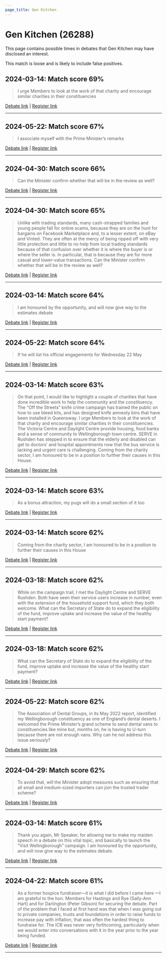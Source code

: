 ```yaml
---
page_title: Gen Kitchen
---
```


# Gen Kitchen  (26288)

This page contains possible times in debates that Gen Kitchen may have disclosed an interest.

This match is loose and is likely to include false positives. 



## 2024-03-14: Match score 69%

>I urge Members to look at the work of that charity and encourage similar charities in their constituencies

[Debate link](https://www.theyworkforyou.com/debates/?id=2024-03-14d.483.1) | [Register link](https://www.theyworkforyou.com/mp/26288/register)


---



## 2024-05-22: Match score 67%

>I associate myself with the Prime Minister’s remarks

[Debate link](https://www.theyworkforyou.com/debates/?id=2024-05-22b.862.8) | [Register link](https://www.theyworkforyou.com/mp/26288/register)


---



## 2024-04-30: Match score 66%

>Can the Minister confirm whether that will be in the review as well?

[Debate link](https://www.theyworkforyou.com/debates/?id=2024-04-30a.210.2) | [Register link](https://www.theyworkforyou.com/mp/26288/register)


---



## 2024-04-30: Match score 65%

>Unlike with trading standards, many cash-strapped families and young people fall for online scams, because they are on the hunt for bargains on Facebook Marketplace and, to a lesser extent, on eBay and Vinted. They are often at the mercy of being ripped off with very little protection and little to no help from local trading standards because of that confusion over whether it is where the buyer is or where the seller is. In particular, that is because they are for more casual and lower-value transactions. Can the Minister confirm whether that will be in the review as well?

[Debate link](https://www.theyworkforyou.com/debates/?id=2024-04-30a.210.2) | [Register link](https://www.theyworkforyou.com/mp/26288/register)


---



## 2024-03-14: Match score 64%

>I am honoured by the opportunity, and will now give way to the estimates debate

[Debate link](https://www.theyworkforyou.com/debates/?id=2024-03-14d.483.1) | [Register link](https://www.theyworkforyou.com/mp/26288/register)


---



## 2024-05-22: Match score 64%

>If he will list his official engagements for Wednesday 22 May

[Debate link](https://www.theyworkforyou.com/debates/?id=2024-05-22b.862.6) | [Register link](https://www.theyworkforyou.com/mp/26288/register)


---



## 2024-03-14: Match score 63%

>On that point, I would like to highlight a couple of charities that have done incredible work to help the community and the constituency. The “Off the Streets” knife crime campaign has trained the public on how to use bleed kits, and has designed knife amnesty bins that have been installed in Queensway. I urge Members to look at the work of that charity and encourage similar charities in their constituencies. The Victoria Centre and Daylight Centre provide housing, food banks and a sense of community to Wellingborough town centre. SERVE in Rushden has stepped in to ensure that the  elderly and disabled can get to doctors’ and hospital appointments now that the bus service is lacking and urgent care is challenging. Coming from the charity sector, I am honoured to be in a position to further their causes in this House.

[Debate link](https://www.theyworkforyou.com/debates/?id=2024-03-14d.483.1) | [Register link](https://www.theyworkforyou.com/mp/26288/register)


---



## 2024-03-14: Match score 63%

>As a bonus attraction, my pugs will do a small section of it too

[Debate link](https://www.theyworkforyou.com/debates/?id=2024-03-14d.483.1) | [Register link](https://www.theyworkforyou.com/mp/26288/register)


---



## 2024-03-14: Match score 62%

>Coming from the charity sector, I am honoured to be in a position to further their causes in this House

[Debate link](https://www.theyworkforyou.com/debates/?id=2024-03-14d.483.1) | [Register link](https://www.theyworkforyou.com/mp/26288/register)


---



## 2024-03-18: Match score 62%

>While on the campaign trail, I met the Daylight Centre and SERVE Rushden. Both have seen their service users increase in number, even with the extension of the household support fund, which they both welcome. What can the Secretary of State do to expand the eligibility of the fund, improve uptake and increase the value of the healthy start payment?

[Debate link](https://www.theyworkforyou.com/debates/?id=2024-03-18c.642.4) | [Register link](https://www.theyworkforyou.com/mp/26288/register)


---



## 2024-03-18: Match score 62%

>What can the Secretary of State do to expand the eligibility of the fund, improve uptake and increase the value of the healthy start payment?

[Debate link](https://www.theyworkforyou.com/debates/?id=2024-03-18c.642.4) | [Register link](https://www.theyworkforyou.com/mp/26288/register)


---



## 2024-05-22: Match score 62%

>The Association of Dental Groups, in its May 2022 report, identified my Wellingborough constituency as one of England’s dental deserts. I welcomed the Prime Minister’s grand scheme to send dental vans to constituencies like mine but, months on, he is having to U-turn because there are not enough vans. Why can he not address this issue seriously?

[Debate link](https://www.theyworkforyou.com/debates/?id=2024-05-22b.862.8) | [Register link](https://www.theyworkforyou.com/mp/26288/register)


---



## 2024-04-29: Match score 62%

>To avoid that, will the Minister adopt measures such as ensuring that all small and medium-sized importers can join the trusted trader scheme?

[Debate link](https://www.theyworkforyou.com/debates/?id=2024-04-29a.43.1) | [Register link](https://www.theyworkforyou.com/mp/26288/register)


---



## 2024-03-14: Match score 61%

>Thank you again, Mr Speaker, for allowing me to make my maiden speech in a debate on this vital topic, and basically to launch the “Visit Wellingborough” campaign. I am honoured by the opportunity, and will now give way to the estimates debate.

[Debate link](https://www.theyworkforyou.com/debates/?id=2024-03-14d.483.1) | [Register link](https://www.theyworkforyou.com/mp/26288/register)


---



## 2024-04-22: Match score 61%

>As a former hospice fundraiser—it is what I did before I came here —I am grateful to the hon. Members for Hastings and Rye (Sally-Ann Hart) and for Darlington (Peter Gibson) for securing the debate. Part of the problem that I faced at first hand was that when I was going out to private companies, trusts and foundations in order to raise funds to increase pay with inflation, that was often the hardest thing to fundraise for. The ICB was never very forthcoming, particularly when we would enter into conversations with it in the year prior to the year being funded.

[Debate link](https://www.theyworkforyou.com/debates/?id=2024-04-22c.705.2) | [Register link](https://www.theyworkforyou.com/mp/26288/register)


---

